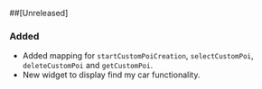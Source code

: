 ##[Unreleased]

### Added
* Added mapping for `startCustomPoiCreation`, `selectCustomPoi`, `deleteCustomPoi` and `getCustomPoi`.
* New widget to display find my car functionality.

